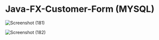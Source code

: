 # Java-FX-Customer-Form (MYSQL)

![Screenshot (181)](https://github.com/user-attachments/assets/16217eb6-00cc-485d-be40-9fc354b23673)

![Screenshot (182)](https://github.com/user-attachments/assets/a8da87c0-1fe1-406e-8610-78c37d073e30)
